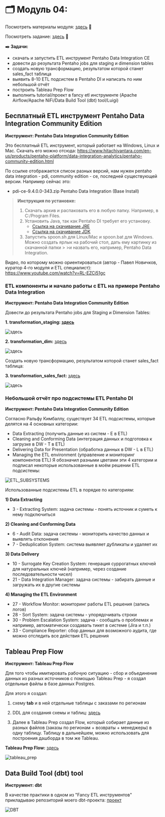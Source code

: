 # 🗂️ Модуль 04:
Посмотреть материалы модуля: [здесь](https://github.com/Data-Learn/data-engineering/tree/master/DE-101%20Modules/Module04) 📑

Посмотреть задание: [здесь](https://github.com/Data-Learn/data-engineering/tree/master/DE-101%20Modules/Module04/DE%20-%20101%20Lab%204.4) 👀

**✒️ Задачи:**

+ скачать и запустить ETL инструмент Pentaho Data Integration CE
+ довести до результата Pentaho jobs для staging и dimension tables
+ создать новую трансформацию, результатом которой станет sales_fact таблица
+ выявить 8-10 ETL подсистем в Pentaho DI и написать по ним небольшой отчёт
+ построить Tableau Prep Flow
+ выполнить tutorial/проект в fancy etl инструменте (Apache Airflow/Apache NiFi/Data Build Tool (dbt) tool/Luigi)

## Бесплатный ETL инструмент Pentaho Data Integration Community Edition
**Инструмент: Pentaho Data Integration Community Edition**

Это бесплатный ETL инструмент, который работает на Windows, Linux и Mac. Скачать его можно отсюда: https://www.hitachivantara.com/en-us/products/pentaho-platform/data-integration-analytics/pentaho-community-edition.html

По ссылке отображается список разных версий, нам нужен pentaho data integration - pdi, community edition - ce, последней существующей версии. Например сейчас это:

+ pdi-ce-9.4.0.0-343.zip Pentaho Data Integration (Base Install)


>  **Инструкция по установке:**
> 1. Скачать архив и распаковать его в любую папку. Например, в C:/Program Files.
> 2. Установить Java, так как Pentaho DI требует его установку.
>    * [Ссылка на скачивание JRE](https://java.com/en/download/)
>    * [Ссылка на скачивание JDK](https://www.oracle.com/java/technologies/downloads/) 
> 3. Запустить spoon.sh для Linux/Mac и spoon.bat для Windows. Можно создать ярлык на рабочий стол, дать ему картинку из скачанной папки > >и назвать его, например, Pentaho Data Integration.

Видео, по которому можно ориентироваться (автор - Павел Новичков, куратор 4-го модуля и ETL специалист):
https://www.youtube.com/watch?v=RL-EZCi51gc

### ETL компоненты и начало работы с ETL на примере Pentaho Data Integration

**Инструмент: Pentaho Data Integration Community Edition**


Довести до результата Pentaho jobs для Staging и Dimension Tables:


**1. transformation_staging: [здесь](https://github.com/FtrDtEngnr/DataLearn/blob/main/module4/staging%20orders.ktr)**

![здесь](https://github.com/FtrDtEngnr/DataLearn/blob/main/module4/staging_transformation.png)

**2. transformation_dim:** [здесь](https://github.com/FtrDtEngnr/DataLearn/blob/main/module4/dim_tables.ktr)

![здесь](https://github.com/FtrDtEngnr/DataLearn/blob/main/module4/dimension%20transformation%20.png)

Создать новую трансформацию, результатом которой станет sales_fact таблица:

**3. transformation_sales_fact:** [здесь](https://github.com/FtrDtEngnr/DataLearn/blob/main/module4/sales_fact_table.ktr)
   
![здесь](https://github.com/FtrDtEngnr/DataLearn/blob/main/module4/fact%20table%20transformation%20.png)

### Небольшой отчёт про подсистемы ETL Pentaho DI
**Инструмент: Pentaho Data Integration Community Edition**

Согласно Ральфу Кимбаллу, существует 34 ETL подсистемы, которые делятся на 4 основных категории:

+ Data Extracting (получить данные из систем - E в ETL)
+ Cleaning and Conforming Data (интеграция данных и подготовка к загрузке в DW - T в ETL)
+ Delivering Data for Presentation (обработка данных в DW - L в ETL)
+ Managing the ETL environment (управление и мониторинг компонентов ETL)
Я обозначил разными цветами эти 4 категории и подписал некоторые использованные в моём решении ETL подсистемы:

![ETL_SUBSYSTEMS](https://github.com/FtrDtEngnr/DataLearn/blob/main/module4/34_ETL_subsystems_01.png)

Использованные подсистемы ETL в порядке по категориям:

**1) Data Extracting**

+ 3 - Extracting System: задача системы - понять источник и суметь к нему подключиться
  
**2) Cleaning and Conforming Data**

+ 6 - Audit Data: задача системы - мониторить качество данных и выявлять отклонения
+ 7 - Deduplication System: система выявляет дубликаты и удаляет их
  
**3) Data Delivery**

+ 10 - Surrogate Key Creation System: генерация суррогатных ключей для натуральных ключей (например, через создание последовательности чисел)
+ 21 - Data Integration Manager: задача системы - забирать данные и загружать их в другие системы
  
**4) Managing the ETL Environment**

+ 27 - Workflow Monitor: мониторинг работы ETL решения (запись логов)
+ 28 - Sort System: задача системы - упорядочивать строки
+ 30 - Problem Escalation System: задача - сообщать о проблемах и например, автоматически создавать тикет в системе (Jira и т.п.)
+ 33 - Compliance Reporter: сбор данных для возможного аудита, где можно отследить все действия ETL решения

## Tableau Prep Flow
**Инструмент: Tableau Prep Flow**

Для того чтобы имитировать рабочую ситуацию - сбор и объединение данных из разных источников с помощью Tableau Prep - я создал отдельные файлы в базе данных Postgres.

Для этого я создал:

1. схему **tab** и в ней отдельные таблицы с заказами по регионам

2. DDL для создания схемы и таблиц: [здесь](https://github.com/FtrDtEngnr/DataLearn/blob/main/module4/schema%20tab.sql)

3. Далее в Tableau Prep создал Flow, который собирает данные из разных файлов (заказы по регионам + возвраты + менеджеры) в одну таблицу. Таблицу в дальнейшем, можно использовать для построения дашборда в том же Tableau.

**Tableau Prep Flow:** [здесь](https://github.com/FtrDtEngnr/DataLearn/blob/main/module4/tableau_prep_superstore.tfl)

![tableau_prep](https://github.com/FtrDtEngnr/DataLearn/blob/main/module4/tableau_prep_flow.png)

## Data Build Tool (dbt) tool
**Инструмент: dbt**

В качестве практики в одном из "Fancy ETL инструментов" прикладываю репозиторий моего dbt-проекта: [проект](https://github.com/FtrDtEngnr/dbt-scooters)

![DBT](https://github.com/FtrDtEngnr/DataLearn/blob/main/module4/DBT.png)
